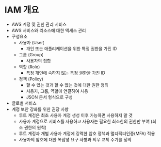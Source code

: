 # IAM 개요
- AWS 계정 및 권한 관리 서비스
- AWS 서비스와 리소스에 대한 액세스 관리
- 구성요소
	- 사용자 (User)
		- 개인 또는 애플리케이션을 위한 특정 권한을 가진 ID
	- 그룹 (Group)
		- 사용자의 집합
	- 역할 (Role)
		- 특정 개인에 속하지 않는 특정 권한을 가진 ID
	- 정책 (Policy)
		- 할 수 있는 것과 할 수 없는 것에 대한 권한 정의
		- 사용자, 그룹, 역할에 연결하여 사용
		- JSON 문서 형식으로 구성
- 글로벌 서비스
- 계정 보안 강화를 위한 권장 사항
	- 루트 계정은 최초 사용자 계정 생성 이후 가능하면 사용하지 말 것
	- 사용자 계정으로 서비스를 사용하고 사용자는 필요한 최소한의 권한만 부여 (최소 권한의 원칙)
	- 루트 계정과 개별 사용자 계정에 강력한 암호 정책과 멀티팩터인증(MFA) 적용
	- 사용자의 암호에 대한 복잡성 요구 사항과 의무 교체 주기를 정의
